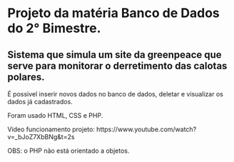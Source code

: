 # Projeto da matéria Banco de Dados do 2° Bimestre.
## Sistema que simula um site da greenpeace que serve para monitorar o derretimento das calotas polares.
<p>É possivel inserir novos dados no banco de dados, deletar e visualizar os dados já cadastrados.</p>
<p>Foram usado HTML, CSS e PHP.</p>
<p>Video funcionamento projeto: https://www.youtube.com/watch?v=_bJoZ7XbBNg&t=2s</p>
<p>OBS: o PHP não está orientado a objetos.</p>
